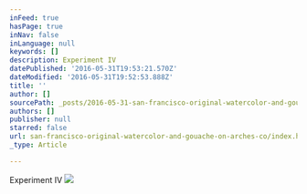 ```yaml
---
inFeed: true
hasPage: true
inNav: false
inLanguage: null
keywords: []
description: Experiment IV
datePublished: '2016-05-31T19:53:21.570Z'
dateModified: '2016-05-31T19:52:53.888Z'
title: ''
author: []
sourcePath: _posts/2016-05-31-san-francisco-original-watercolor-and-gouache-on-arches-co.md
authors: []
publisher: null
starred: false
url: san-francisco-original-watercolor-and-gouache-on-arches-co/index.html
_type: Article

---
```

Experiment IV
![](https://the-grid-user-content.s3-us-west-2.amazonaws.com/1153af70-b2a3-433e-9be1-104bc2ce8206.jpg)